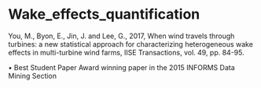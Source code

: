 # Wake_effects_quantification

You, M., Byon, E., Jin, J. and Lee, G., 2017, When wind travels through turbines: a new statistical approach for characterizing heterogeneous wake effects in multi-turbine wind farms, IISE Transactions, vol. 49, pp. 84-95.

  •	Best Student Paper Award winning paper in the 2015 INFORMS Data Mining Section
